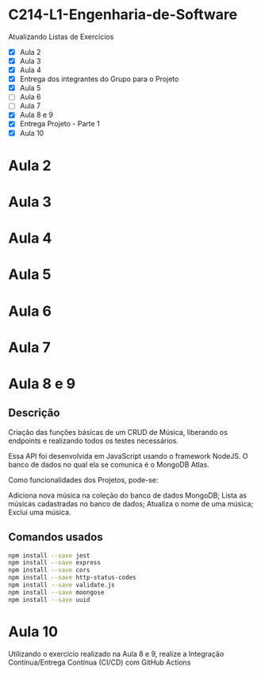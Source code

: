 # C214-L1-Engenharia-de-Software

Atualizando Listas de Exercícios

- [x] Aula 2
- [x] Aula 3
- [x] Aula 4
- [x] Entrega dos integrantes do Grupo para o Projeto
- [x] Aula 5
- [ ] Aula 6
- [ ] Aula 7
- [x] Aula 8 e 9
- [x] Entrega Projeto - Parte 1
- [x] Aula 10

# Aula 2

# Aula 3

# Aula 4

# Aula 5

# Aula 6

# Aula 7

# Aula 8 e 9

## Descrição    
Criação das funções básicas de um CRUD de Música, liberando os endpoints e realizando todos os testes necessários.

Essa API foi desenvolvida em JavaScript usando o framework NodeJS. O banco de dados no qual ela se comunica é o MongoDB Atlas.

Como funcionalidades dos Projetos, pode-se:

Adiciona nova música na coleção do banco de dados MongoDB; Lista as músicas cadastradas no banco de dados; Atualiza o nome de uma música; Exclui uma música.

## Comandos usados

```bash
npm install --save jest
npm install --save express
npm install --save cors
npm install --save http-status-codes
npm install --save validate.js
npm install --save moongose
npm install --save uuid
```

# Aula 10

Utilizando o exercício realizado na Aula 8 e 9, realize a Integração Contínua/Entrega Contínua (CI/CD) com GitHub Actions
